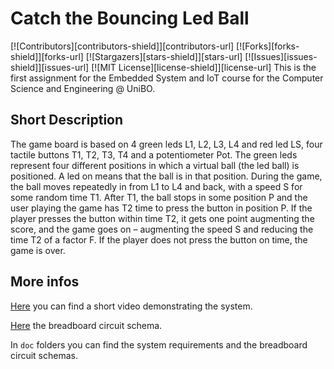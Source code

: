 # Catch the Bouncing Led Ball
[![Contributors][contributors-shield]][contributors-url]
[![Forks][forks-shield]][forks-url]
[![Stargazers][stars-shield]][stars-url]
[![Issues][issues-shield]][issues-url]
[![MIT License][license-shield]][license-url]
This is the first assignment for the Embedded System and IoT course for the Computer Science and Engineering @ UniBO.

## Short Description
The game board is based on 4 green leds L1, L2, L3, L4 and red led LS, four tactile buttons T1, T2, T3, T4 and a potentiometer Pot.
The green leds represent four different positions in which a virtual ball (the led ball) is positioned. A led on means that the ball is 
in that position. During the game, the ball moves repeatedly in from L1 to L4 and back, with a speed S for some random time T1. After T1, 
the ball stops in some position P and the user playing the game has T2 time to press the button in position P. If the player presses the 
button within time T2, it gets one point augmenting the score, and the game goes on – augmenting the speed S and reducing the time T2 of 
a factor F. If the player does not press the button on time, the game is over.

## More infos
[Here]() you can find a short video demonstrating the system.

[Here](https://www.tinkercad.com/things/0fTYDu71vPB) the breadboard circuit schema.

In `doc` folders you can find the system requirements and the breadboard circuit schemas.
